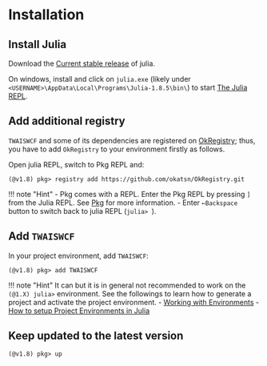 
# Installation

## Install Julia

Download the [Current stable release](https://julialang.org/downloads/#current_stable_release) of julia.

On windows, install and click on `julia.exe` (likely under `<USERNAME>\AppData\Local\Programs\Julia-1.8.5\bin\`) to start [The Julia REPL](https://docs.julialang.org/en/v1/stdlib/REPL/).

## Add additional registry 

`TWAISWCF` and some of its dependencies are registered on [OkRegistry](https://github.com/okatsn/OkRegistry); thus, you have to add `OkRegistry` to your environment firstly as follows. 

Open julia REPL, switch to Pkg REPL and:

```julia-repl
(@v1.8) pkg> registry add https://github.com/okatsn/OkRegistry.git
```

!!! note "Hint"
    - Pkg comes with a REPL. Enter the Pkg REPL by pressing `]` from the Julia REPL. See [Pkg](https://docs.julialang.org/en/v1/stdlib/Pkg/) for more information.
    - Enter `←Backspace` button to switch back to julia REPL (`julia> `).



## Add `TWAISWCF`
In your project environment, add `TWAISWCF`:

```julia-repl
(@v1.8) pkg> add TWAISWCF
```

!!! note "Hint"
    It can but it is in general not recommended to work on the `(@1.X) julia>` environment. See the followings to learn how to generate a project and activate the project environment.
    - [Working with Environments](https://pkgdocs.julialang.org/v1/environments/)
    - [How to setup Project Environments in Julia](https://towardsdatascience.com/how-to-setup-project-environments-in-julia-ec8ae73afe9c)

## Keep updated to the latest version

```julia-repl
(@v1.8) pkg> up
```




